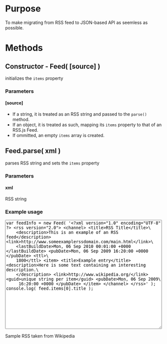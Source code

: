 # Purpose
To make migrating from RSS feed to JSON-based API as seemless as possible.

# Methods

## Constructor - Feed( [source] )
initializes the <code>items</code> property

### Parameters

#### [source]
* If a string, it is treated as an RSS string and passed to the <code>parse()</code> method.
* If an object, it is treated as such, mapping its <code>items</code> property to that of an RSS.js Feed.
* If ommitted, an empty <code>items</code> array is created.

## Feed.parse( xml )
parses RSS string and sets the <code>items</code> property

### Parameters

#### xml
RSS string

### Example usage
<textarea style="height: 350px;width: 100%">
var feedInfo = new Feed( '<?xml version="1.0" encoding="UTF-8" ?> <rss version="2.0"> <channel> <title>RSS Title</title>\
	<description>This is an example of an RSS feed</description> <link>http://www.someexamplerssdomain.com/main.html</link>\
	<lastBuildDate>Mon, 06 Sep 2010 00:01:00 +0000 </lastBuildDate> <pubDate>Mon, 06 Sep 2009 16:20:00 +0000 </pubDate> <ttl>\
	1800</ttl> <item> <title>Example entry</title> <description>Here is some text containing an interesting description.\
	</description> <link>http://www.wikipedia.org/</link> <guid>unique string per item</guid> <pubDate>Mon, 06 Sep 2009\
	 16:20:00 +0000 </pubDate> </item> </channel> </rss>' );
console.log( feed.items[0].title );
</textarea>

Sample RSS taken from Wikipedia
